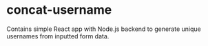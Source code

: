 # concat-username
Contains simple React app with Node.js backend to generate unique usernames from inputted form data.
